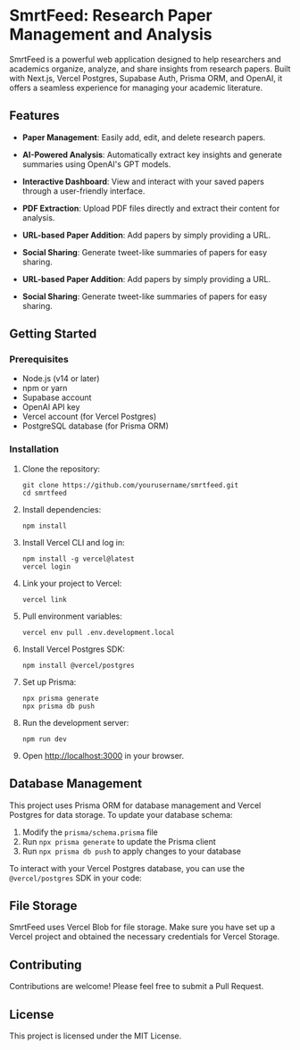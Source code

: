# SmrtFeed: Research Paper Management and Analysis

SmrtFeed is a powerful web application designed to help researchers and academics organize, analyze, and share insights from research papers. Built with Next.js, Vercel Postgres, Supabase Auth, Prisma ORM, and OpenAI, it offers a seamless experience for managing your academic literature.

## Features

- **Paper Management**: Easily add, edit, and delete research papers.

- **AI-Powered Analysis**: Automatically extract key insights and generate summaries using OpenAI's GPT models.

- **Interactive Dashboard**: View and interact with your saved papers through a user-friendly interface.

- **PDF Extraction**: Upload PDF files directly and extract their content for analysis.

- **URL-based Paper Addition**: Add papers by simply providing a URL.

- **Social Sharing**: Generate tweet-like summaries of papers for easy sharing.

- **URL-based Paper Addition**: Add papers by simply providing a URL.

- **Social Sharing**: Generate tweet-like summaries of papers for easy sharing.

## Getting Started

### Prerequisites

- Node.js (v14 or later)
- npm or yarn
- Supabase account
- OpenAI API key
- Vercel account (for Vercel Postgres)
- PostgreSQL database (for Prisma ORM)

### Installation

1. Clone the repository:

   ```
   git clone https://github.com/yourusername/smrtfeed.git
   cd smrtfeed
   ```

2. Install dependencies:

   ```
   npm install
   ```

3. Install Vercel CLI and log in:

   ```
   npm install -g vercel@latest
   vercel login
   ```

4. Link your project to Vercel:

   ```
   vercel link
   ```

5. Pull environment variables:

   ```
   vercel env pull .env.development.local
   ```

6. Install Vercel Postgres SDK:

   ```
   npm install @vercel/postgres
   ```

7. Set up Prisma:

   ```
   npx prisma generate
   npx prisma db push
   ```

8. Run the development server:

   ```
   npm run dev
   ```

9. Open [http://localhost:3000](http://localhost:3000) in your browser.

## Database Management

This project uses Prisma ORM for database management and Vercel Postgres for data storage. To update your database schema:

1. Modify the `prisma/schema.prisma` file
2. Run `npx prisma generate` to update the Prisma client
3. Run `npx prisma db push` to apply changes to your database

To interact with your Vercel Postgres database, you can use the `@vercel/postgres` SDK in your code:

## File Storage

SmrtFeed uses Vercel Blob for file storage. Make sure you have set up a Vercel project and obtained the necessary credentials for Vercel Storage.

## Contributing

Contributions are welcome! Please feel free to submit a Pull Request.

## License

This project is licensed under the MIT License.
